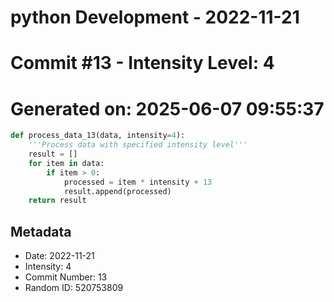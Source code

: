 ﻿# python Development - 2022-11-21
# Commit #13 - Intensity Level: 4
# Generated on: 2025-06-07 09:55:37
```python
def process_data_13(data, intensity=4):
    '''Process data with specified intensity level'''
    result = []
    for item in data:
        if item > 0:
            processed = item * intensity + 13
            result.append(processed)
    return result
```
## Metadata
- Date: 2022-11-21
- Intensity: 4
- Commit Number: 13
- Random ID: 520753809
